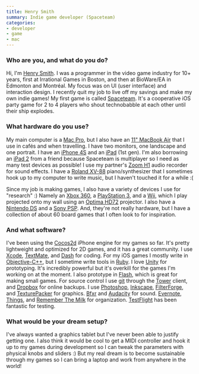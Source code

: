 ```yaml
---
title: Henry Smith
summary: Indie game developer (Spaceteam)
categories:
- developer
- game
- mac
---
```


### Who are you, and what do you do?

Hi, I'm [Henry Smith](http://www.sleepingbeastgames.com/blog/ "Henry's weblog."). I was a programmer in the video game industry for 10+ years, first at Irrational Games in Boston, and then at BioWare/EA in Edmonton and Montréal. My focus was on UI (user interface) and interaction design. I recently quit my job to live off my savings and make my own indie games! My first game is called [Spaceteam][spaceteam-ios]. It's a cooperative iOS party game for 2 to 4 players who shout technobabble at each other until their ship explodes.

### What hardware do you use?

My main computer is a [Mac Pro][mac-pro], but I also have an [11" MacBook Air][macbook-air] that I use in cafés and when travelling. I have two monitors, one landscape and one portrait. I have an [iPhone 4S][iphone-4s] and an [iPad][] (1st gen). I'm also borrowing an [iPad 2][ipad-2] from a friend because Spaceteam is multiplayer so I need as many test devices as possible! I use my partner's [Zoom H1][h1] audio recorder for sound effects. I have a [Roland XV-88][xv-88] piano/synthesizer that I sometimes hook up to my computer to write music, but I haven't touched it for a while :(

Since my job is making games, I also have a variety of devices I use for "research" :) Namely an [Xbox 360][xbox-360], a [PlayStation 3][ps3], and a [Wii][], which I play projected onto my wall using an [Optima HD72][hd72] projector. I also have a [Nintendo DS][ds] and a [Sony PSP][psp]. And, they're not really hardware, but I have a collection of about 60 board games that I often look to for inspiration.

### And what software?

I've been using the [Cocos2d][] iPhone engine for my games so far. It's pretty lightweight and optimized for 2D games, and it has a great community. I use [Xcode][], [TextMate][], and [Dash][] for coding. For my iOS games I mostly write in [Objective-C++][objective-c-plusplus], but I sometime write tools in [Ruby][]. I love [Unity][] for prototyping. It's incredibly powerful but it's overkill for the games I'm working on at the moment. I also prototype in [Flash][], which is great for making small games. For source control I use [git][] through the [Tower][] client, and [Dropbox][] for online backups. I use [Photoshop][], [Inkscape][], [FilterForge][filter-forge], and [TexturePacker][] for graphics. [Bfxr][] and [Audacity][] for sound. [Evernote][], [Things][], and [Remember The Milk][remember-the-milk] for organization. [TestFlight][] has been fantastic for testing.

### What would be your dream setup?

I've always wanted a graphics tablet but I've never been able to justify getting one. I also think it would be cool to get a MIDI controller and hook it up to my games during development so I can tweak the parameters with physical knobs and sliders :) But my real dream is to become sustainable through my games so I can bring a laptop and work from anywhere in the world!

[audacity]: https://sourceforge.net/projects/audacity/ "An open-source, cross-platform audio editor."
[bfxr]: https://www.bfxr.net/ "An audio generator tool, often used for games."
[cocos2d]: http://cocos2d.spritebuilder.com/ "A framework for building 2D games and similar for the iPhone."
[dash]: https://kapeli.com/dash "A snippet and documentation browser for Mac developers."
[dropbox]: https://www.dropbox.com/ "Online syncing and storage."
[ds]: https://www.nintendo.com/ds/ "A portable gaming console."
[evernote]: https://evernote.com/ "Online software for capturing notes."
[filter-forge]: https://www.filterforge.com/ "A Photoshop plugin for adding custom filters."
[flash]: https://en.wikipedia.org/wiki/Adobe_Flash "A software and animation editor."
[git]: https://git-scm.com/ "A version control system."
[h1]: https://www.zoom.co.jp/products/h1 "A digital recorder."
[hd72]: https://www.amazon.com/Optoma-HD72-720p-Theater-Projector/dp/B000EI5QWA "A 720p projector."
[inkscape]: https://inkscape.org/en/ "An open-source vector graphics program."
[ipad-2]: https://www.apple.com/ipad/ "A tablet device."
[ipad]: https://www.apple.com/ipad/ "A tablet device."
[iphone-4s]: https://en.wikipedia.org/wiki/IPhone_4S "A smartphone."
[mac-pro]: https://www.apple.com/mac-pro/ "The Intel-based Mac tower computer."
[macbook-air]: https://www.apple.com/macbook-air/ "A very thin laptop."
[objective-c-plusplus]: https://en.wikipedia.org/wiki/Objective-C#Objective-C.2B.2B "An object-oriented compiled language."
[photoshop]: https://www.adobe.com/products/photoshop.html "A bitmap image editor."
[ps3]: http://us.playstation.com/PS3/ "A shiny gaming console from Sony."
[psp]: https://en.wikipedia.org/wiki/PlayStation_Portable "Sony's portable gaming console."
[remember-the-milk]: https://www.rememberthemilk.com/ "An online task/to-do list service."
[ruby]: https://www.ruby-lang.org/en/ "An interpreted scripting language."
[spaceteam-ios]: https://itunes.apple.com/us/app/spaceteam/id570510529 "A party game where you shout instructions at your friends to save your ship."
[testflight]: https://developer.apple.com/testflight/ "A service for managing testers of mobile apps in development."
[textmate]: https://macromates.com/ "A text editor for the Mac."
[texturepacker]: https://www.codeandweb.com/texturepacker "A developer tool for building game sprite sheets."
[things]: https://culturedcode.com/things/ "A task management application for the Mac."
[tower]: https://www.git-tower.com/ "A Mac GUI for Git."
[unity]: https://unity3d.com/unity/ "A cross-platform game development tool."
[wii]: https://www.nintendo.com/wii "A unique gaming console."
[xbox-360]: http://www.xbox.com:80/en-US/Xbox360 "A gaming console."
[xcode]: https://en.wikipedia.org/wiki/Xcode "An IDE for Mac developers."
[xv-88]: http://www.rolandus.com/products/details/267 "A synthesiser."
